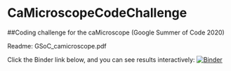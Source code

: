# CaMicroscopeCodeChallenge

##Coding challenge for the caMicroscope (Google Summer of Code 2020)

Readme: GSoC_camicroscope.pdf


Click the Binder link below, and you can see results interactively:
[![Binder](https://mybinder.org/badge_logo.svg)](https://mybinder.org/v2/gh/AlinaBoshchenko/CaMicroscopeCodeChallenge/master?filepath=voila%2Frender%2Findex.ipynb)


